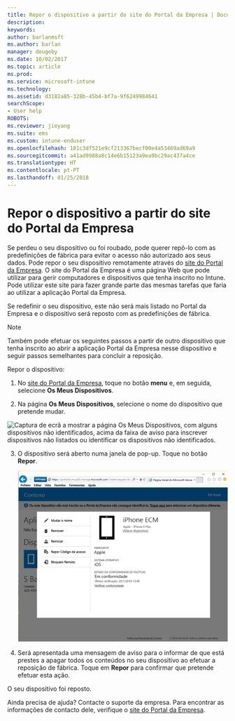 ```yaml
---
title: Repor o dispositivo a partir do site do Portal da Empresa | Documentos da Microsoft
description: 
keywords: 
author: barlanmsft
ms.author: barlan
manager: dougeby
ms.date: 10/02/2017
ms.topic: article
ms.prod: 
ms.service: microsoft-intune
ms.technology: 
ms.assetid: d3182a85-328b-45b4-bf7a-9f6249984641
searchScope:
- User help
ROBOTS: 
ms.reviewer: jieyang
ms.suite: ems
ms.custom: intune-enduser
ms.openlocfilehash: 181c3df521e9cf213367becf00e4a53469ad69a9
ms.sourcegitcommit: a41ad9988a8c14e6b15123a9ea9bc29ac437a4ce
ms.translationtype: HT
ms.contentlocale: pt-PT
ms.lasthandoff: 01/25/2018
---
```

# <a name="reset-your-device-from-the-company-portal-website"></a>Repor o dispositivo a partir do site do Portal da Empresa

Se perdeu o seu dispositivo ou foi roubado, pode querer repô-lo com as predefinições de fábrica para evitar o acesso não autorizado aos seus dados. Pode repor o seu dispositivo remotamente através do [site do Portal da Empresa](https://portal.manage.microsoft.com#HelpDeskDialog). O site do Portal da Empresa é uma página Web que pode utilizar para gerir computadores e dispositivos que tenha inscrito no Intune. Pode utilizar este site para fazer grande parte das mesmas tarefas que faria ao utilizar a aplicação Portal da Empresa.

Se redefinir o seu dispositivo, este não será mais listado no Portal da Empresa e o dispositivo será reposto com as predefinições de fábrica.

> [!Note]
> Também pode efetuar os seguintes passos a partir de outro dispositivo que tenha inscrito ao abrir a aplicação Portal da Empresa nesse dispositivo e seguir passos semelhantes para concluir a reposição. 

Repor o dispositivo:

1.  No [site do Portal da Empresa](https://portal.manage.microsoft.com#HelpDeskDialog), toque no botão __menu__ e, em seguida, selecione __Os Meus Dispositivos__.

2. Na página __Os Meus Dispositivos__, selecione o nome do dispositivo que pretende mudar.

  ![Captura de ecrã a mostrar a página Os Meus Dispositivos, com alguns dispositivos não identificados, acima da faixa de aviso para inscrever dispositivos não listados ou identificar os dispositivos não identificados.](./media/macOS_enroll_002_tap_here_banner.png)

3.  O dispositivo será aberto numa janela de pop-up. Toque no botão **Repor**.

    ![Todas as opções para um dispositivo selecionado no site do Portal da Empresa, incluindo Mudar o Nome, Remover, Repor Dispositivo, Repor Código de Acesso e Bloqueio Remoto. ](./media/iwp-screen-with-all-options.png)

4.  Será apresentada uma mensagem de aviso para o informar de que está prestes a apagar todos os conteúdos no seu dispositivo ao efetuar a reposição de fábrica. Toque em **Repor** para confirmar que pretende efetuar esta ação.

O seu dispositivo foi reposto.

Ainda precisa de ajuda? Contacte o suporte da empresa. Para encontrar as informações de contacto dele, verifique o [site do Portal da Empresa](https://portal.manage.microsoft.com#HelpDeskDialog).
